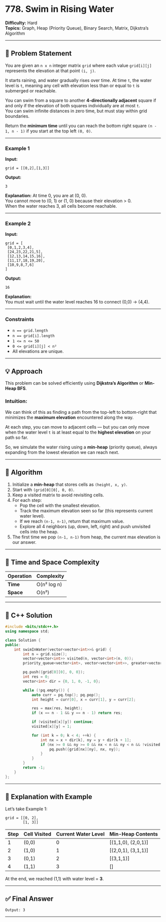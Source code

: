 # 778. Swim in Rising Water

**Difficulty:** Hard  
**Topics:** Graph, Heap (Priority Queue), Binary Search, Matrix, Dijkstra’s Algorithm  

---

## 🧩 Problem Statement

You are given an `n x n` integer matrix `grid` where each value `grid[i][j]` represents the elevation at that point `(i, j)`.

It starts raining, and water gradually rises over time. At time `t`, the water level is `t`, meaning any cell with elevation less than or equal to `t` is submerged or reachable.

You can swim from a square to another **4-directionally adjacent** square if and only if the elevation of both squares individually are at most `t`.  
You can swim infinite distances in zero time, but must stay within grid boundaries.

Return the **minimum time** until you can reach the bottom right square `(n - 1, n - 1)` if you start at the top left `(0, 0)`.

---

### Example 1

**Input:**
```
grid = [[0,2],[1,3]]
```

**Output:**
```
3
```

**Explanation:**
At time 0, you are at (0, 0).  
You cannot move to (0, 1) or (1, 0) because their elevation > 0.  
When the water reaches 3, all cells become reachable.

---

### Example 2

**Input:**
```
grid = [
 [0,1,2,3,4],
 [24,23,22,21,5],
 [12,13,14,15,16],
 [11,17,18,19,20],
 [10,9,8,7,6]
]
```

**Output:**
```
16
```

**Explanation:**  
You must wait until the water level reaches 16 to connect (0,0) → (4,4).

---

### Constraints
- `n == grid.length`
- `n == grid[i].length`
- `1 <= n <= 50`
- `0 <= grid[i][j] < n²`
- All elevations are unique.

---

## 💡 Approach

This problem can be solved efficiently using **Dijkstra’s Algorithm** or **Min-Heap BFS**.

### Intuition:
We can think of this as finding a path from the top-left to bottom-right that minimizes the **maximum elevation** encountered along the way.

At each step, you can move to adjacent cells — but you can only move when the water level `t` is at least equal to the **highest elevation** on your path so far.

So, we simulate the water rising using a **min-heap** (priority queue), always expanding from the lowest elevation we can reach next.

---

## 🧠 Algorithm

1. Initialize a **min-heap** that stores cells as `(height, x, y)`.
2. Start with `(grid[0][0], 0, 0)`.
3. Keep a visited matrix to avoid revisiting cells.
4. For each step:
   - Pop the cell with the smallest elevation.
   - Track the maximum elevation seen so far (this represents current water level).
   - If we reach `(n-1, n-1)`, return that maximum value.
   - Explore all 4 neighbors (up, down, left, right) and push unvisited cells into the heap.
5. The first time we pop `(n-1, n-1)` from heap, the current max elevation is our answer.

---

## 🧮 Time and Space Complexity

| Operation | Complexity |
|------------|-------------|
| **Time** | O(n² log n) |
| **Space** | O(n²) |

---

## 🧱 C++ Solution

```cpp
#include <bits/stdc++.h>
using namespace std;

class Solution {
public:
    int swimInWater(vector<vector<int>>& grid) {
        int n = grid.size();
        vector<vector<int>> visited(n, vector<int>(n, 0));
        priority_queue<vector<int>, vector<vector<int>>, greater<vector<int>>> pq;

        pq.push({grid[0][0], 0, 0});
        int res = 0;
        vector<int> dir = {0, 1, 0, -1, 0};

        while (!pq.empty()) {
            auto curr = pq.top(); pq.pop();
            int height = curr[0], x = curr[1], y = curr[2];

            res = max(res, height);
            if (x == n - 1 && y == n - 1) return res;

            if (visited[x][y]) continue;
            visited[x][y] = 1;

            for (int k = 0; k < 4; ++k) {
                int nx = x + dir[k], ny = y + dir[k + 1];
                if (nx >= 0 && ny >= 0 && nx < n && ny < n && !visited[nx][ny]) {
                    pq.push({grid[nx][ny], nx, ny});
                }
            }
        }
        return -1;
    }
};
```

---

## 🧾 Explanation with Example

Let’s take Example 1:

```
grid = [[0, 2],
        [1, 3]]
```

| Step | Cell Visited | Current Water Level | Min-Heap Contents |
|------|---------------|--------------------|-------------------|
| 1 | (0,0) | 0 | [(1,1,0), (2,0,1)] |
| 2 | (1,0) | 1 | [(2,0,1), (3,1,1)] |
| 3 | (0,1) | 2 | [(3,1,1)] |
| 4 | (1,1) | 3 | [] |

At the end, we reached (1,1) with water level = **3**.

---

## ✅ Final Answer

```
Output: 3
```

---

